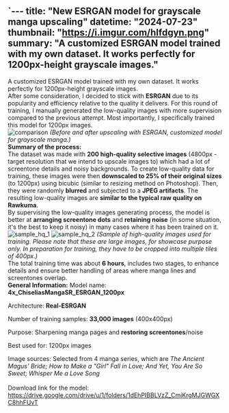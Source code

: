 `---
title: "New ESRGAN model for grayscale manga upscaling"
datetime: "2024-07-23"
thumbnail: "https://i.imgur.com/hIfdgyn.png"
summary: "A customized ESRGAN model trained with my own dataset. It works perfectly for 1200px-height grayscale images."
---
A customized ESRGAN model trained with my own dataset. It works perfectly for 1200px-height grayscale images.
\
After some consideration, I decided to stick with **ESRGAN** due to its popularity and efficiency relative to the quality it delivers. For this round of training, I manually generated the low-quality images with more supervision compared to the previous attempt. Most importantly, I specifically trained this model for 1200px images.
\
![comparison](https://i.imgur.com/GaRKrvD.png)
_(Before and after upscaling with ESRGAN, customized model for grayscale manga.)_
\
**Summary of the process:**
\
The dataset was made with **200 high-quality selective images** (4800px - target resolution that we intend to upscale images to) which had a lot of screentone details and noisy backgrounds. To create low-quality data for training, these images were then **downscaled to 25% of their original sizes** (to 1200px) using bicubic (similar to resizing method on Photoshop). Then, they were randomly **blurred** and subjected to a **JPEG artifacts**. The resulting low-quality images are **similar to the typical raw quality on Rawkuma**.
\
By supervising the low-quality images generating process, the model is better at **arranging screentone dots** and **retaining noise** (in some situation, it's the best to keep it noisy) in many cases where it has been trained on it. 
\
![sample_hq_1](https://i.imgur.com/1ft7LhT.png)
![sample_hq_2](https://i.imgur.com/jpc1EMc.png)
_(Sample of high-quality images used for training. Please note that these are large images, for showcase purpose only. In preparation for training, they have to be cropped into multiple tiles of 400px.)_
\
The total training time was about **6 hours**, includes two stages, to enhance details and ensure better handling of areas where manga lines and screentones overlap.
\
**General Information:**
Model name: **4x_ChiseliasMangaSR_ESRGAN_1200px**

Architecture: **Real-ESRGAN**

Number of training samples: **33,000 images** (400x400px)

Purpose: Sharpening manga pages and **restoring screentones**/noise

Best used for: 1200px images

Image sources: Selected from 4 manga series, which are _The Ancient Magus' Bride; How to Make a "Girl" Fall in Love; And Yet, You Are So Sweet; Whisper Me a Love Song_
\
\
Download link for the model:
https://drive.google.com/drive/u/1/folders/1dEhPIBBLVzZ_CmjKrgMJGWGXC8hhFUvT
